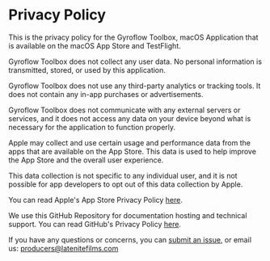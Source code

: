 # Privacy Policy

This is the privacy policy for the Gyroflow Toolbox, macOS Application that is available on the macOS App Store and TestFlight.

Gyroflow Toolbox does not collect any user data. No personal information is transmitted, stored, or used by this application.

Gyroflow Toolbox does not use any third-party analytics or tracking tools. It does not contain any in-app purchases or advertisements.

Gyroflow Toolbox does not communicate with any external servers or services, and it does not access any data on your device beyond what is necessary for the application to function properly.

Apple may collect and use certain usage and performance data from the apps that are available on the App Store. This data is used to help improve the App Store and the overall user experience.

This data collection is not specific to any individual user, and it is not possible for app developers to opt out of this data collection by Apple.

You can read Apple's App Store Privacy Policy [here](https://www.apple.com/legal/privacy/data/en/app-store/).

We use this GitHub Repository for documentation hosting and technical support. You can read GitHub's Privacy Policy [here](https://docs.github.com/en/site-policy/privacy-policies/github-privacy-statement).

If you have any questions or concerns, you can [submit an issue](https://github.com/latenitefilms/gyroflowtoolbox/issues), or email us: producers@latenitefilms.com